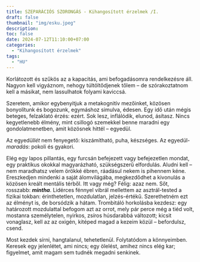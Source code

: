 ```yaml
---
title: SZEPARÁCIÓS SZORONGÁS - Kihangosított érzelmek /I.
draft: false
thumbnail: "img/esku.jpeg"
description: 
toc: false
date: 2024-07-12T11:10:00+07:00
categories:
  - "Kihangosított érzelmek"
tags:
  - "HU"
---
```



Korlátozott és szűkös az a kapacitás, ami befogadásomra rendelkezésre áll. Nagyon kell vigyáznom, nehogy túltöltődjenek tőlem – de szórakoztatnom kell a másikat, nem lassulhatok folyami kaviccsá. 

Szeretem, amikor egybenyitjuk a metakognitív mezőinket, közösen bonyolítunk és bogozunk, egymáshoz simulva, édesen. Egy idő után mégis beteges, felzaklató érzés: ezért. Sok lesz, inflálódik, elunod, ásítasz. Nincs kegyetlenebb élmény, mint csillogó szemekkel benne maradni egy gondolatmenetben, amit közösnek hittél – egyedül.

Az egyedül*lét* nem fenyegető: kiszámítható, puha, készséges.
Az egyedül-*maradás*: pokoli és gyakori.

Elég egy lapos pillantás, egy furcsán befejezett vagy befejezetlen mondat, egy praktikus okokkal magyarázható, szükségszerű elfordulás. Aludni kell – nem maradhatsz velem örökké ébren, ráadásul nekem is pihennem kéne. Ereszkedjen mindenki a saját álomvilágába, megkezdődhet a kivonulás a közösen kreált mentális térből. Itt vagy még? Félig: azaz nem. Sőt, rosszabb: ***mintha***. Lidérces fénnyel vibrál  mellettem az asztrál-tested a fizikai tokban: érinthetetlen, mozdulatlan, jelzés-értékű. Szerethetném ezt az élményt is, de borsódzik a hátam. Trombitáló horkolásba kezdesz: egy határozott mozdulattal befogom azt az orrot, mely pár perce még a tiéd volt, mostanra személytelen, nyirkos, zsíros húsdarabbá változott;
kicsit vonaglasz, kell az az oxigén, kitéped magad a kezeim közül – befordulsz, csend.

Most kezdek sírni, hangtalanul, tehetetlenül. Folytatódom a könnyeimben. Keresek egy jelenlétet, ami nincs; egy ölelést, amihez nincs elég kar; figyelmet, amit magam sem tudnék megadni senkinek.  
